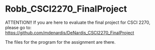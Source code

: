 # Robb_CSCI2270_FinalProject

ATTENTION!!  If you are here to evaluate the final project for CSCI 2270, please go to:
https://github.com/mdenardis/DeNardis_CSCI2270_FinalProject

The files for the program for the assignment are there.
